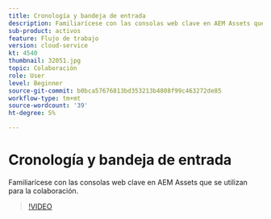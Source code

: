 ```yaml
---
title: Cronología y bandeja de entrada
description: Familiarícese con las consolas web clave en AEM Assets que se utilizan para la colaboración.
sub-product: activos
feature: Flujo de trabajo
version: cloud-service
kt: 4540
thumbnail: 32051.jpg
topic: Colaboración
role: User
level: Beginner
source-git-commit: b0bca57676813bd353213b4808f99c463272de85
workflow-type: tm+mt
source-wordcount: '39'
ht-degree: 5%

---
```



# Cronología y bandeja de entrada

Familiarícese con las consolas web clave en AEM Assets que se utilizan para la colaboración.

>[!VIDEO](https://video.tv.adobe.com/v/32051/?quality=12&learn=on&hidetitle=true)